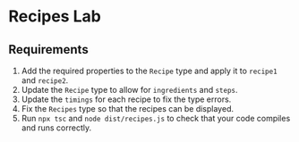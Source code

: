 # Recipes Lab

## Requirements

1. Add the required properties to the `Recipe` type and apply it to `recipe1` and `recipe2`.
2. Update the `Recipe` type to allow for `ingredients` and `steps`.
3. Update the `timings` for each recipe to fix the type errors.
4. Fix the `Recipes` type so that the recipes can be displayed.
5. Run `npx tsc` and `node dist/recipes.js` to check that your code compiles and runs correctly.
